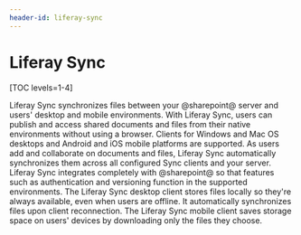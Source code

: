 ```yaml
---
header-id: liferay-sync
---
```


# Liferay Sync

[TOC levels=1-4]

Liferay Sync synchronizes files between your @sharepoint@ server and users' desktop 
and mobile environments. With Liferay Sync, users can publish and access shared 
documents and files from their native environments without using a browser. 
Clients for Windows and Mac OS desktops and Android and iOS mobile platforms are 
supported. As users add and collaborate on documents and files, Liferay Sync
automatically synchronizes them across all configured Sync clients and your
server. Liferay Sync integrates completely with @sharepoint@ so that features such
as authentication and versioning function in the supported environments. The
Liferay Sync desktop client stores files locally so they're always available,
even when users are offline. It automatically synchronizes files upon client
reconnection. The Liferay Sync mobile client saves storage space on users'
devices by downloading only the files they choose. 
